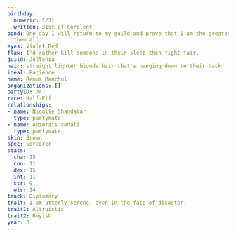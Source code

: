 ```yaml
---
birthday:
  numeric: 1/31
  written: 31st of Corelent
bond: One day I will return to my guild and prove that I am the greatest artisan of
  them all.
eyes: Violet Red
flaw: I'd rather kill someone in their sleep then fight fair.
guild: Jettenia
hair: straight lighter blonde hair that's hanging down to their back
ideal: Patience
name: Remus Manchul
organizations: []
partyID: 34
race: Half-Elf
relationships:
- name: Nicolle Shandalar
  type: partymate
- name: Auzerais Venali
  type: partymate
skin: Brown
spec: Sorcerer
stats:
  cha: 15
  con: 11
  dex: 15
  int: 11
  str: 9
  wis: 14
track: Diplomacy
trait: I am utterly serene, even in the face of disaster.
trait1: Altruistic
trait2: Boyish
year: 3
---
```

